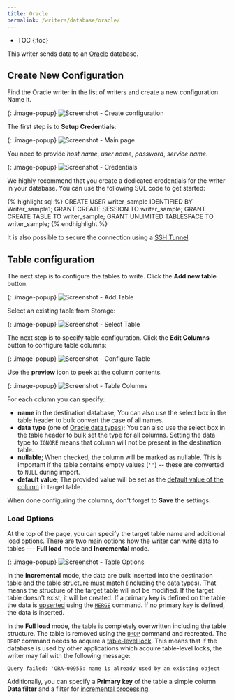 ```yaml
---
title: Oracle
permalink: /writers/database/oracle/
---
```


* TOC
{:toc}

This writer sends data to an [Oracle](https://www.oracle.com/database/) database.

## Create New Configuration
Find the Oracle writer in the list of writers and create a new configuration. Name it.

{: .image-popup}
![Screenshot - Create configuration](/writers/database/oracle/ui1.png)

The first step is to **Setup Credentials**:

{: .image-popup}
![Screenshot - Main page](/writers/database/oracle/intro-page.png)

You need to provide *host name*, *user name*, *password*, *service name*.

{: .image-popup}
![Screenshot - Credentials](/writers/database/oracle/credentials.png)

We highly recommend that you create a dedicated credentials for the writer in your database. You can use the following SQL code to get started:

{% highlight sql %}
CREATE USER writer_sample IDENTIFIED BY Writer_sample1;
GRANT CREATE SESSION TO writer_sample;
GRANT CREATE TABLE TO writer_sample;
GRANT UNLIMITED TABLESPACE TO writer_sample;
{% endhighlight %}

It is also possible to secure the connection using a [SSH Tunnel](/extractors/database/#connecting-to-database).

## Table configuration
The next step is to configure the tables to write. Click the **Add new table** button:

{: .image-popup}
![Screenshot - Add Table](/writers/database/oracle/add-table.png)

Select an existing table from Storage:

{: .image-popup}
![Screenshot - Select Table](/writers/database/oracle/select-table.png)

The next step is to specify table configuration. Click the **Edit Columns** button to configure table columns:

{: .image-popup}
![Screenshot - Configure Table](/writers/database/oracle/configure-table.png)

Use the **preview** icon to peek at the column contents.

{: .image-popup}
![Screenshot - Table Columns](/writers/database/oracle/table-columns.png)

For each column you can specify:

- **name** in the destination database; You can also use the select box in the table header to bulk convert the case of all names.
- **data type** (one of [Oracle data types](https://docs.oracle.com/cd/B28359_01/server.111/b28318/datatype.htm#CNCPT213)); You can also use the select box in the table header to bulk set the type for all columns. Setting the data type to `IGNORE` means that column will not be present in the destination table.
- **nullable**; When checked, the column will be marked as nullable. This is important if the table contains empty values (`''`) -- these are converted to `NULL` during import.
- **default value**; The provided value will be set as the [default value of the column](https://docs.oracle.com/cd/B28359_01/server.111/b28310/tables003.htm#ADMIN11633) in target table.

When done configuring the columns, don't forget to **Save** the settings.

### Load Options
At the top of the page, you can specify the target table name and additional load options. There are two main options how the writer
can write data to tables --- **Full load** mode and **Incremental** mode.

{: .image-popup}
![Screenshot - Table Options](/writers/database/oracle/table-options.png)

In the **Incremental** mode, the data are bulk inserted into
the destination table and the table structure must match (including the data types). That means the structure of the target table
will not be modified. If the target table doesn't exist, it will be created. If a primary key is defined on the table, the
data is [upserted](https://en.wikipedia.org/wiki/Merge_(SQL)) using the
[`MERGE`](https://docs.oracle.com/cd/B28359_01/server.111/b28286/statements_9016.htm#SQLRF01606) command. If no primary key is defined, the data is inserted.

In the **Full load** mode, the table is completely overwritten including the table structure. The table is removed
using the [`DROP`](https://docs.oracle.com/cd/B19306_01/server.102/b14200/statements_9003.htm) command and recreated. The
`DROP` command needs to acquire a [table-level lock](https://docs.oracle.com/cd/B19306_01/server.102/b14200/statements_9015.htm).
This means that if the database is used by other applications which acquire table-level locks, the writer may
fail with the following message:

    Query failed: 'ORA-00955: name is already used by an existing object


Additionally, you can specify a **Primary key** of the table a simple column **Data filter** and a filter for
[incremental processing](/storage/tables/#incremental-processing).
